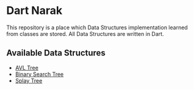 # Dart Narak

This repository is a place which Data Structures implementation learned from classes are stored.
All Data Structures are written in Dart.

## Available Data Structures
* [AVL Tree](https://github.com/arut-ji/dart-narak/blob/master/lib/AVLTree.dart)
* [Binary Search Tree](https://github.com/arut-ji/dart-narak/blob/master/lib/BSTree.dart)
* [Splay Tree](https://github.com/arut-ji/dart-narak/blob/master/lib/SplayTree.dart)

